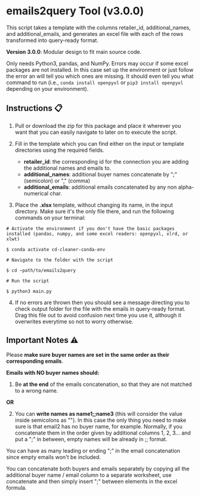 # emails2query Tool (v3.0.0)

This script takes a template with the columns retailer_id, additional_names, and additional_emails, and generates an excel file with each of the rows transformed into query-ready format.

**Version 3.0.0**: Modular design to fit main source code.

Only needs Python3, pandas, and NumPy. Errors may occur if some excel packages are not installed. In this case set up the environment or just follow the error an will tell you which ones are missing. It should even tell you what command to run (i.e., `conda install openpyxl` or `pip3 install openpyxl` depending on your environment). 


## Instructions 📋

1. Pull or download the zip for this package and place it wherever you want that you can easily navigate to later on to execute the script.

2. Fill in the template which you can find either on the input or template directories using the required fields.

	* **retailer_id**: the corresponding id for the connection you are adding the additional names and emails to.
	* **additional_names**: additional buyer names concatenate by ";" (semicolon) or "," (comma)
	* **additional_emails**: additional emails concatenated by any non alpha-numerical char.


3. Place the **.xlsx** template, without changing its name, in the input directory. Make sure it's the only file there, and run the following commands on your terminal:

```
# Activate the environment if you don't have the basic packages installed (pandas, numpy, and some excel readers: openpyxl, xlrd, or xlwt)

$ conda activate cd-cleaner-conda-env

# Navigate to the folder with the script

$ cd ~path/to/emails2query

# Run the script

$ python3 main.py
```

4. If no errors are thrown then you should see a message directing you to check output folder for the file with the emails in query-ready format. Drag this file out to avoid confusion next time you use it, although it overwrites everytime so not to worry otherwise.


## Important Notes ⚠️

Please **make sure buyer names are set in the same order as their corresponding emails**.

**Emails with NO buyer names should:**

1. Be **at the end** of the emails concatenation, so that they are not matched to a wrong name.

**OR** 

2. You can **write names as name1;;name3** (this will consider the value inside semicolons as ""). In this case the only thing you need to make sure is that email2 has no buyer name, for example. Normally, if you concatenate them in the order given by additional columns 1, 2, 3... and put a ";" in between, empty names will be already in ;; format.

You can have as many leading or ending ";" in the email concatenation since empty emails won't be included.

You can concatenate both buyers and emails separately by copying all the additional buyer name / email column to a separate worksheet, use concatenate and then simply insert ";" between elements in the excel formula.
